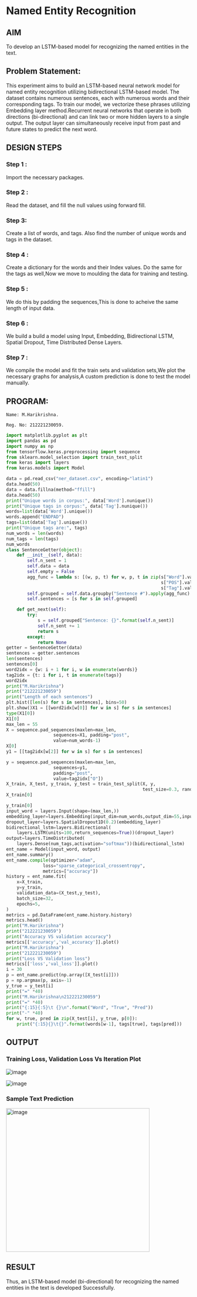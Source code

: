 # Named Entity Recognition

## AIM

To develop an LSTM-based model for recognizing the named entities in the text.

## Problem Statement:
This experiment aims to build an LSTM-based neural network model for named entity recognition utilizing bidirectional LSTM-based model. The dataset contains numerous sentences, each with numerous words and their corresponding tags. To train our model, we vectorize these phrases utilizing Embedding layer method.Recurrent neural networks that operate in both directions (bi-directional) and can link two or more hidden layers to a single output. The output layer can simultaneously receive input from past and future states to predict the next word.

## DESIGN STEPS

### Step 1 : 
Import the necessary packages.

### Step 2 : 
Read the dataset, and fill the null values using forward fill.

### Step 3: 
Create a list of words, and tags. Also find the number of unique words and tags in the dataset.

### Step 4 : 
Create a dictionary for the words and their Index values. Do the same for the tags as well,Now we move to moulding the data for training and testing.

### Step 5 : 
We do this by padding the sequences,This is done to acheive the same length of input data.

### Step 6 : 
We build a build a model using Input, Embedding, Bidirectional LSTM, Spatial Dropout, Time Distributed Dense Layers.

### Step 7 : 
We compile the model and fit the train sets and validation sets,We plot the necessary graphs for analysis,A custom prediction is done to test the model manually.


## PROGRAM:

```
Name: M.Harikrishna.

Reg. No: 212221230059.
```

```python
import matplotlib.pyplot as plt
import pandas as pd
import numpy as np
from tensorflow.keras.preprocessing import sequence
from sklearn.model_selection import train_test_split
from keras import layers
from keras.models import Model

data = pd.read_csv("ner_dataset.csv", encoding="latin1")
data.head(50)
data = data.fillna(method="ffill")
data.head(50)
print("Unique words in corpus:", data['Word'].nunique())
print("Unique tags in corpus:", data['Tag'].nunique())
words=list(data['Word'].unique())
words.append("ENDPAD")
tags=list(data['Tag'].unique())
print("Unique tags are:", tags)
num_words = len(words)
num_tags = len(tags)
num_words
class SentenceGetter(object):
    def __init__(self, data):
        self.n_sent = 1
        self.data = data
        self.empty = False
        agg_func = lambda s: [(w, p, t) for w, p, t in zip(s["Word"].values.tolist(),
                                                           s["POS"].values.tolist(),
                                                           s["Tag"].values.tolist())]
        self.grouped = self.data.groupby("Sentence #").apply(agg_func)
        self.sentences = [s for s in self.grouped]

    def get_next(self):
        try:
            s = self.grouped["Sentence: {}".format(self.n_sent)]
            self.n_sent += 1
            return s
        except:
            return None
getter = SentenceGetter(data)
sentences = getter.sentences
len(sentences)
sentences[0]
word2idx = {w: i + 1 for i, w in enumerate(words)}
tag2idx = {t: i for i, t in enumerate(tags)}
word2idx
print("M.Harikrishna")
print("212221230059")
print("Length of each sentences")
plt.hist([len(s) for s in sentences], bins=50)
plt.show()X1 = [[word2idx[w[0]] for w in s] for s in sentences]
type(X1[0])
X1[0]
max_len = 55
X = sequence.pad_sequences(maxlen=max_len,
                  sequences=X1, padding="post",
                  value=num_words-1)
X[0]
y1 = [[tag2idx[w[2]] for w in s] for s in sentences]

y = sequence.pad_sequences(maxlen=max_len,
                  sequences=y1,
                  padding="post",
                  value=tag2idx["O"])
X_train, X_test, y_train, y_test = train_test_split(X, y,
                                                    test_size=0.3, random_state=1)
X_train[0]

y_train[0]
input_word = layers.Input(shape=(max_len,))
embedding_layer=layers.Embedding(input_dim=num_words,output_dim=55,input_length=max_len)(input_word)
dropout_layer=layers.SpatialDropout1D(0.2)(embedding_layer)
bidirectional_lstm=layers.Bidirectional(
    layers.LSTM(units=100,return_sequences=True))(dropout_layer)
output=layers.TimeDistributed(
    layers.Dense(num_tags,activation="softmax"))(bidirectional_lstm)
ent_name = Model(input_word, output)
ent_name.summary()
ent_name.compile(optimizer="adam",
              loss="sparse_categorical_crossentropy",
              metrics=["accuracy"])
history = ent_name.fit(
    x=X_train,
    y=y_train,
    validation_data=(X_test,y_test),
    batch_size=32,
    epochs=5,
)
metrics = pd.DataFrame(ent_name.history.history)
metrics.head()
print("M.Harikrishna")
print("212221230059")
print("Accuracy VS validation accuracy")
metrics[['accuracy','val_accuracy']].plot()
print("M.Harikrishna")
print("212221230059")
print("Loss VS Validation loss")
metrics[['loss','val_loss']].plot()
i = 30
p = ent_name.predict(np.array([X_test[i]]))
p = np.argmax(p, axis=-1)
y_true = y_test[i]
print("=" *40)
print("M.Harikrishna\n212221230059")
print("=" *40)
print("{:15}{:5}\t {}\n".format("Word", "True", "Pred"))
print("-" *40)
for w, true, pred in zip(X_test[i], y_true, p[0]):
    print("{:15}{}\t{}".format(words[w-1], tags[true], tags[pred]))
```
## OUTPUT

### Training Loss, Validation Loss Vs Iteration Plot

![image](https://github.com/Harikrishna7327/named-entity-recognition/assets/94882905/17d0ae90-28f8-4ae2-8185-c6a071994506)


![image](https://github.com/Harikrishna7327/named-entity-recognition/assets/94882905/1cf163e7-2aef-48d1-9112-2c52727b65be)



### Sample Text Prediction
<img width="391" alt="image" src="https://github.com/Harikrishna7327/named-entity-recognition/assets/94882905/07af100f-b131-40ea-b758-87dd32d4e473">


## RESULT
Thus, an LSTM-based model (bi-directional) for recognizing the named entities in the text is developed Successfully.
